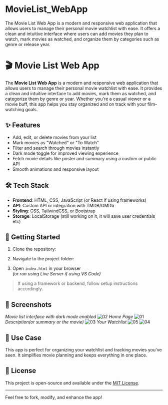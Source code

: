# MovieList_WebApp
The Movie List Web App is a modern and responsive web application that allows users to manage their personal movie watchlist with ease. It offers a clean and intuitive interface where users can add movies they plan to watch, mark movies as watched, and organize them by categories such as genre or release year.

# 🎬 Movie List Web App

The **Movie List Web App** is a modern and responsive web application that allows users to manage their personal movie watchlist with ease. It provides a clean and intuitive interface to add movies, mark them as watched, and categorize them by genre or year. Whether you're a casual viewer or a movie buff, this app helps you stay organized and on track with your film-watching goals.

## ✨ Features

- Add, edit, or delete movies from your list  
- Mark movies as "Watched" or "To Watch"  
- Filter and search through movies instantly  
- Dark mode toggle for improved viewing experience  
- Fetch movie details like poster and summary using a custom or public API  
- Smooth animations and responsive layout

## 🛠️ Tech Stack

- **Frontend**: HTML, CSS, JavaScript (or React if using frameworks)  
- **API**: Custom API or integration with TMDB/OMDb  
- **Styling**: CSS, TailwindCSS, or Bootstrap  
- **Storage**: LocalStorage (still working on it, it will save user credentials etc)

## 🚀 Getting Started

1. Clone the repository:  

2. Navigate to the project folder:  

3. Open `index.html` in your browser  
_(or run using Live Server if using VS Code)_

> If using a framework or backend, follow setup instructions accordingly.

## 📸 Screenshots

*Movie list interface with dark mode enabled*
![02](https://github.com/user-attachments/assets/6dfb7563-4ad0-4d11-9863-d396640577dd)
*Home Page*
![01](https://github.com/user-attachments/assets/175fab07-d09f-4bdc-8ae6-f5949e5b238b)
*Description(or summary or the movie)*
![03](https://github.com/user-attachments/assets/da0387f2-6be8-4e9e-af7f-bb29ea05fec1)
*Your Watchlist*
![05](https://github.com/user-attachments/assets/392ad905-6da9-4b8c-b2f0-6a57da5e1ee8)
![04](https://github.com/user-attachments/assets/6232f310-e67f-4f1f-b0ba-3f27eb71e976)



  

## 📌 Use Case

This app is perfect for organizing your watchlist and tracking movies you've seen. It simplifies movie planning and keeps everything in one place.

## 📄 License

This project is open-source and available under the [MIT License](LICENSE).

---

Feel free to fork, modify, and enhance the app!

